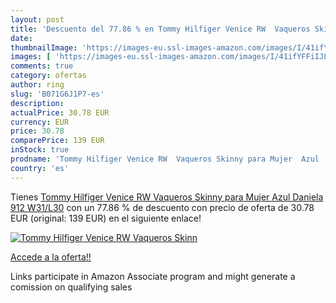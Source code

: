 ```yaml
---
layout: post
title: 'Descuento del 77.86 % en Tommy Hilfiger Venice RW  Vaqueros Skinn'
date: 
thumbnailImage: 'https://images-eu.ssl-images-amazon.com/images/I/41ifYFFiIJL._SL200_.jpg'
images: [ 'https://images-eu.ssl-images-amazon.com/images/I/41ifYFFiIJL._SL200_.jpg' ]
comments: true
category: ofertas
author: ring
slug: 'B071G6J1P7-es'
description:
actualPrice: 30.78 EUR
currency: EUR
price: 30.78
comparePrice: 139 EUR
inStock: true
prodname: 'Tommy Hilfiger Venice RW  Vaqueros Skinny para Mujer  Azul  Daniela 912   W31/L30'
country: 'es'
---
```


Tienes [Tommy Hilfiger Venice RW  Vaqueros Skinny para Mujer  Azul  Daniela 912   W31/L30](https://www.amazon.es/dp/B071G6J1P7/?tag=tolees-21) con un 77.86 % de descuento con precio de oferta de 30.78 EUR (original: 139 EUR) en el siguiente enlace!

[![Tommy Hilfiger Venice RW  Vaqueros Skinn](https://images-eu.ssl-images-amazon.com/images/I/41ifYFFiIJL._SL200_.jpg)](https://www.amazon.es/dp/B071G6J1P7/?tag=tolees-21)

[Accede a la oferta!!](https://www.amazon.es/dp/B071G6J1P7/?tag=tolees-21)

Links participate in Amazon Associate program and might generate a comission on qualifying sales


